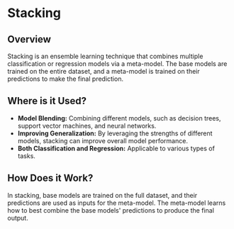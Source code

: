 # Stacking

## Overview

Stacking is an ensemble learning technique that combines multiple classification or regression models via a meta-model. The base models are trained on the entire dataset, and a meta-model is trained on their predictions to make the final prediction.

## Where is it Used?

- **Model Blending:** Combining different models, such as decision trees, support vector machines, and neural networks.
- **Improving Generalization:** By leveraging the strengths of different models, stacking can improve overall model performance.
- **Both Classification and Regression:** Applicable to various types of tasks.

## How Does it Work?

In stacking, base models are trained on the full dataset, and their predictions are used as inputs for the meta-model. The meta-model learns how to best combine the base models' predictions to produce the final output.
